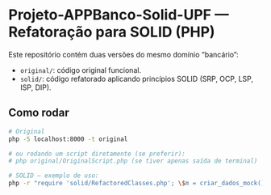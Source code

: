 
# Projeto-APPBanco-Solid-UPF — Refatoração para SOLID (PHP)

Este repositório contém duas versões do mesmo domínio “bancário”:
- `original/`: código original funcional.
- `solid/`: código refatorado aplicando princípios SOLID (SRP, OCP, LSP, ISP, DIP).

## Como rodar
```bash
# Original
php -S localhost:8000 -t original

# ou rodando um script diretamente (se preferir):
# php original/OriginalScript.php (se tiver apenas saída de terminal)

# SOLID — exemplo de uso:
php -r "require 'solid/RefactoredClasses.php'; \$m = criar_dados_mock(); \$ops=\$m['ops']; \$ops->deposit('0001-CC', 100); print_r(\$ops->history());"
